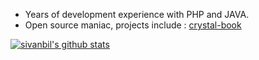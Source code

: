* Years of development experience with PHP and JAVA.
* Open source maniac, projects include : [crystal-book](https://github.com/crystal-lang/crystal-book/)

[![sivanbil's github stats](https://github-readme-stats.vercel.app/api?username=sivanbil)](https://github.com/sivanbil)
